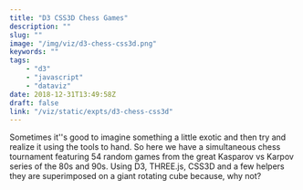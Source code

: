 ```yaml
---
title: "D3 CSS3D Chess Games"
description: ""
slug: ""
image: "/img/viz/d3-chess-css3d.png"
keywords: ""
tags:
    - "d3"
    - "javascript"
    - "dataviz"
date: 2018-12-31T13:49:58Z
draft: false
link: "/viz/static/expts/d3-chess-css3d"
---
```

Sometimes it''s good to imagine something a little exotic
and then try and realize it using the tools to hand. So here we have a simultaneous chess tournament featuring 54 random games from the great Kasparov vs Karpov series of the 80s and 90s. Using D3, THREE.js, CSS3D and a few helpers they are superimposed on a giant rotating cube because, why not?
